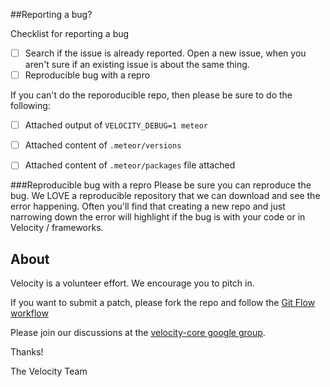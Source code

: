 ##Reporting a bug?


Checklist for reporting a bug

* [ ] Search if the issue is already reported. Open a new issue, when you aren't sure if an existing issue is about        the same thing.
* [ ] Reproducible bug with a repro 

If you can't do the reporoducible repo, then please be sure to do the following:

* [ ] Attached output of `VELOCITY_DEBUG=1 meteor`
* [ ] Attached content of `.meteor/versions` 
* [ ] Attached content of `.meteor/packages` file attached


###Reproducible bug with a repro
Please be sure you can reproduce the bug. We LOVE a reproducible repository that we can download and see the error happening. Often you'll find that creating a new repo and just narrowing down the error will highlight if the bug is with your code or in Velocity / frameworks.


## About
Velocity is a volunteer effort. We encourage you to pitch in.

If you want to submit a patch, please fork the repo and follow the [Git Flow workflow](http://jeffkreeftmeijer.com/2010/why-arent-you-using-git-flow/)

Please join our discussions at the [velocity-core google group](https://groups.google.com/forum/#!forum/velocity-core).

Thanks!

The Velocity Team
